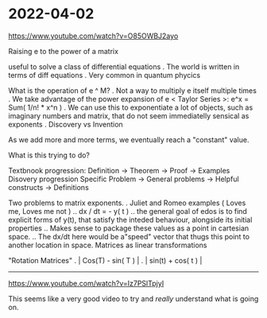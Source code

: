 # 2022-04-02


https://www.youtube.com/watch?v=O85OWBJ2ayo

Raising e to the power of a matrix


useful to solve a class of differential equations
    . The world  is written in terms of diff equations
    . Very common in quantum phycics


What is the operation of e ^ M?
    . Not a way to multiply e itself multiple times
    . We take advantage of the power expansion of e < Taylor Series >:
        e^x = Sum( 1/n! * x^n )
    . We can use this to exponentiate a lot of objects, such as imaginary numbers and matrix, that do not seem immediatelly sensical as exponents
    . Discovery vs Invention

As we add more and more terms, we eventually reach a "constant" value. 

What is this trying to do?

Textbnook progression:
    Definition -> Theorem -> Proof  -> Examples
Disovery progression
    Specific Problem -> General problems -> Helpful constructs -> Definitions

Two problems to matrix exponents. 
    . Juliet and Romeo examples ( Loves me, Loves me not )
        .. dx / dt = - y( t )
        .. the general goal of edos is to find explicit forms of y(t), that satisfy the inteded behaviour, alongside its initial properties
        .. Makes sense to package these values as a point in cartesian space. 
        .. The dx/dt here would be a"speed" vector that thugs this point to another location in space. 
Matrices as linear transformations 
    
"Rotation Matrices"
    . | Cos(T) - sin( T ) |
    . | sin(t) + cos( t ) |
        


___



https://www.youtube.com/watch?v=Iz7PSlTpjyI


This seems like a very good video to try and *really* understand what is going on. 

